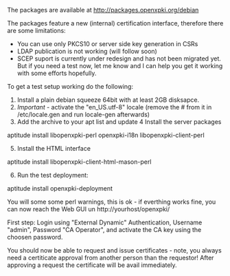 The packages are available at http://packages.openxpki.org/debian

The packages feature a new (internal) certification interface, therefore there are some limitations:
* You can use only PKCS10 or server side key generation in CSRs
* LDAP publication is not working (will follow soon)
* SCEP suport is currently under redesign and has not been migrated yet. But if you need a test now, let me know and I can help you get it working with some efforts hopefully.

To get a test setup working do the following:
1. Install a plain debian squeeze 64bit with at least 2GB disksapce.
2. *Important* - activate the "en_US.utf-8" locale (remove the # from it in /etc/locale.gen and run locale-gen afterwards)
3. Add the archive to your apt list and update
4 Install the server packages

aptitude install libopenxpki-perl openxpki-i18n libopenxpki-client-perl

5. Install the HTML interface

aptitude install libopenxpki-client-html-mason-perl

6. Run the test deployment:

aptitude install openxpki-deployment

You will some some perl warnings, this is ok - if everthing works fine, you can now reach the Web GUI un http://yourhost/openxpki/

First step: Login using "External Dynamic" Authentication, Username "admin", Password "CA Operator", and activate the CA key using the choosen password.

You should now be able to request and issue certificates - note, you always need a certiticate approval from another person than the requestor! After approving a request the certificate will be avail immediately.


